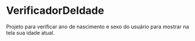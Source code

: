 # VerificadorDeIdade
Projeto para verificar ano de nascimento e sexo do usuário para mostrar na tela sua idade atual.

